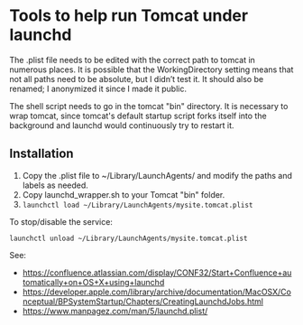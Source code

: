 # Tools to help run Tomcat under launchd

The .plist file needs to be edited with the correct path to tomcat in numerous places. It is possible that the WorkingDirectory setting means that not all paths need to be absolute, but I didn’t test it. It should also be renamed; I anonymized it since I made it public.

The shell script needs to go in the tomcat "bin" directory. It is necessary to wrap tomcat, since tomcat's default startup script forks itself into the background and launchd would continuously try to restart it.


## Installation

1. Copy the .plist file to ~/Library/LaunchAgents/ and modify the paths and labels as needed.
2. Copy launchd\_wrapper.sh to your Tomcat "bin" folder.
3. `launchctl load ~/Library/LaunchAgents/mysite.tomcat.plist`

To stop/disable the service:

`launchctl unload ~/Library/LaunchAgents/mysite.tomcat.plist`

See:
* https://confluence.atlassian.com/display/CONF32/Start+Confluence+automatically+on+OS+X+using+launchd
* https://developer.apple.com/library/archive/documentation/MacOSX/Conceptual/BPSystemStartup/Chapters/CreatingLaunchdJobs.html
* https://www.manpagez.com/man/5/launchd.plist/

